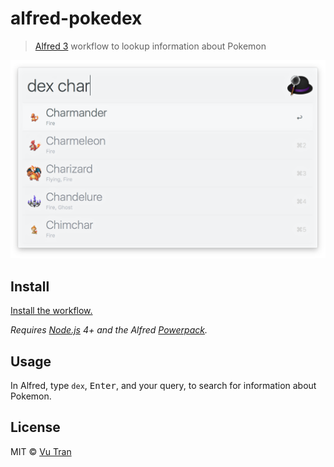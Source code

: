 # alfred-pokedex

> [Alfred 3](https://www.alfredapp.com) workflow to lookup information about Pokemon

!["Screenshot"](/screenshot.png?raw=true "Screenshot")

## Install

[Install the workflow.](http://www.packal.org/workflow/alfred-pokedex)

*Requires [Node.js](https://nodejs.org) 4+ and the Alfred [Powerpack](https://www.alfredapp.com/powerpack/).*

## Usage

In Alfred, type `dex`, <kbd>Enter</kbd>, and your query, to search for information about Pokemon.

## License

MIT © [Vu Tran](http://vu-tran.com)
